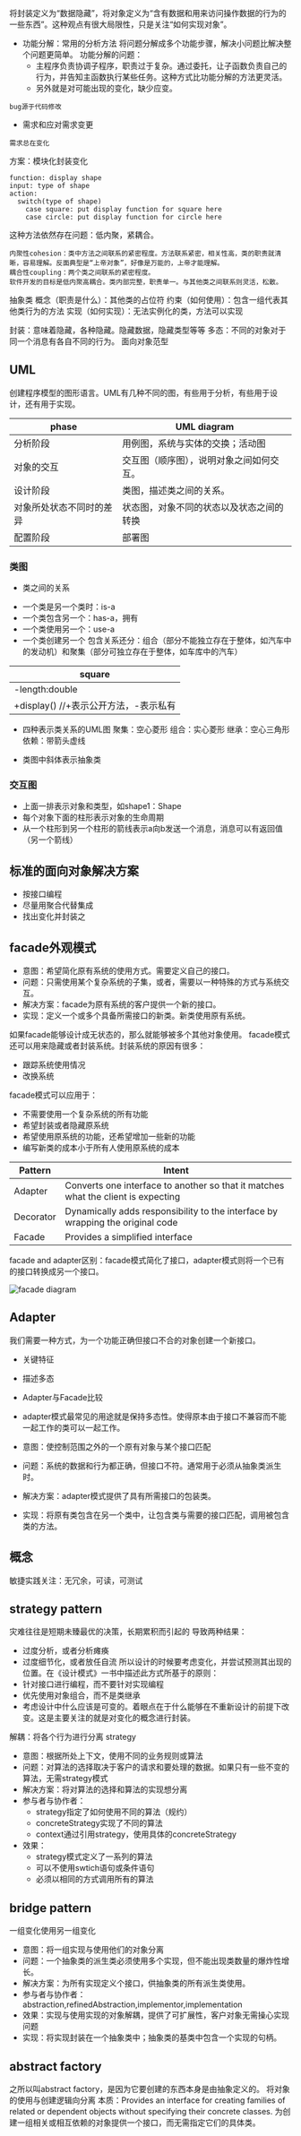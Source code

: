 将封装定义为“数据隐藏”，将对象定义为“含有数据和用来访问操作数据的行为的一些东西”。这种观点有很大局限性，只是关注“如何实现对象”。

- 功能分解：常用的分析方法
将问题分解成多个功能步骤，解决小问题比解决整个问题更简单。
功能分解的问题：
  + 主程序负责协调子程序，职责过于复杂。通过委托，让子函数负责自己的行为，并告知主函数执行某些任务。这种方式比功能分解的方法更灵活。
  + 另外就是对可能出现的变化，缺少应变。
```
bug源于代码修改
```

- 需求和应对需求变更
```
需求总在变化
```
方案：模块化封装变化
```
function: display shape
input: type of shape
action:
  switch(type of shape)
    case square: put display function for square here
    case circle: put display function for circle here

```
这种方法依然存在问题：低内聚，紧耦合。
```
内聚性cohesion：类中方法之间联系的紧密程度。方法联系紧密，相关性高，类的职责就清晰，容易理解。反面典型是“上帝对象”，好像是万能的，上帝才能理解。
耦合性coupling：两个类之间联系的紧密程度。
软件开发的目标是低内聚高耦合。类内部完整，职责单一。与其他类之间联系则灵活，松散。
```
抽象类
概念（职责是什么）：其他类的占位符
约束（如何使用）：包含一组代表其他类行为的方法
实现（如何实现）：无法实例化的类，方法可以实现

封装：意味着隐藏，各种隐藏。隐藏数据，隐藏类型等等
多态：不同的对象对于同一个消息有各自不同的行为。
面向对象范型

## UML
创建程序模型的图形语言。UML有几种不同的图，有些用于分析，有些用于设计，还有用于实现。

| phase   |    UML diagram    |
|---------|-------------------|
|分析阶段|用例图，系统与实体的交换；活动图|
|对象的交互| 交互图（顺序图），说明对象之间如何交互。|
|设计阶段| 类图，描述类之间的关系。|
|对象所处状态不同时的差异| 状态图，对象不同的状态以及状态之间的转换|
|配置阶段|部署图|

### 类图
- 类之间的关系
 + 一个类是另一个类时：is-a
 + 一个类包含另一个：has-a，拥有
 + 一个类使用另一个：use-a
 + 一个类创建另一个
 包含关系还分：组合（部分不能独立存在于整体，如汽车中的发动机）和聚集（部分可独立存在于整体，如车库中的汽车）

|square |
|-------|
|-length:double|
|+display() //+表示公开方法，-表示私有|

- 四种表示类关系的UML图
聚集：空心菱形
组合：实心菱形
继承：空心三角形
依赖：带箭头虚线

- 类图中斜体表示抽象类

### 交互图
- 上面一排表示对象和类型，如shape1：Shape
- 每个对象下面的柱形表示对象的生命周期
- 从一个柱形到另一个柱形的箭线表示a向b发送一个消息，消息可以有返回值（另一个箭线）

## 标准的面向对象解决方案

- 按接口编程
- 尽量用聚合代替集成
- 找出变化并封装之

## facade外观模式
- 意图：希望简化原有系统的使用方式。需要定义自己的接口。
- 问题：只需使用某个复杂系统的子集，或者，需要以一种特殊的方式与系统交互。
- 解决方案：facade为原有系统的客户提供一个新的接口。
- 实现：定义一个或多个具备所需接口的新类。新类使用原有系统。

如果facade能够设计成无状态的，那么就能够被多个其他对象使用。
facade模式还可以用来隐藏或者封装系统。封装系统的原因有很多：
  + 跟踪系统使用情况
  + 改换系统

facade模式可以应用于：
- 不需要使用一个复杂系统的所有功能
- 希望封装或者隐藏原系统
- 希望使用原系统的功能，还希望增加一些新的功能
- 编写新类的成本小于所有人使用原系统的成本

|Pattern	|  Intent |
|---------|---------|
|Adapter	|Converts one interface to another so that it matches what the client is expecting|
|Decorator|	Dynamically adds responsibility to the interface by wrapping the original code|
|Facade	  |Provides a simplified interface|

facade and adapter区别：facade模式简化了接口，adapter模式则将一个已有的接口转换成另一个接口。

![facade diagram](images/patterns/Example_of_Facade_design_pattern_in_UML.png)

## Adapter
我们需要一种方式，为一个功能正确但接口不合的对象创建一个新接口。
- 关键特征
- 描述多态
- Adapter与Facade比较

- adapter模式最常见的用途就是保持多态性。使得原本由于接口不兼容而不能一起工作的类可以一起工作。
- 意图：使控制范围之外的一个原有对象与某个接口匹配
- 问题：系统的数据和行为都正确，但接口不符。通常用于必须从抽象类派生时。
- 解决方案：adapter模式提供了具有所需接口的包装类。
- 实现：将原有类包含在另一个类中，让包含类与需要的接口匹配，调用被包含类的方法。

## 概念
敏捷实践关注：无冗余，可读，可测试

## strategy pattern
灾难往往是短期未臻最优的决策，长期累积而引起的
导致两种结果：
- 过度分析，或者分析瘫痪
- 过度细节化，或者放任自流
所以设计的时候要考虑变化，并尝试预测其出现的位置。在《设计模式》一书中描述此方式所基于的原则：
- 针对接口进行编程，而不要针对实现编程
- 优先使用对象组合，而不是类继承
- 考虑设计中什么应该是可变的。着眼点在于什么能够在不重新设计的前提下改变。这是主要关注的就是对变化的概念进行封装。

解耦：将各个行为进行分离
strategy
- 意图：根据所处上下文，使用不同的业务规则或算法
- 问题：对算法的选择取决于客户的请求和要处理的数据。如果只有一些不变的算法，无需strategy模式
- 解决方案：将对算法的选择和算法的实现想分离
- 参与者与协作者：
  + strategy指定了如何使用不同的算法（规约）
  + concreteStrategy实现了不同的算法
  + context通过引用strategy，使用具体的concreteStrategy
- 效果：
  + strategy模式定义了一系列的算法
  + 可以不使用swtich语句或条件语句
  + 必须以相同的方式调用所有的算法

## bridge pattern
一组变化使用另一组变化
- 意图：将一组实现与使用他们的对象分离
- 问题：一个抽象类的派生类必须使用多个实现，但不能出现类数量的爆炸性增长。
- 解决方案：为所有实现定义个接口，供抽象类的所有派生类使用。
- 参与者与协作者：abstraction,refinedAbstraction,implementor,implementation
- 效果：实现与使用实现的对象解耦，提供了可扩展性，客户对象无需操心实现问题
- 实现：将实现封装在一个抽象类中；抽象类的基类中包含一个实现的句柄。

## abstract factory
之所以叫abstract factory，是因为它要创建的东西本身是由抽象定义的。
将对象的使用与创建逻辑向分离
本质：Provides an interface for creating families of related or dependent objects without specifying their concrete classes.
为创建一组相关或相互依赖的对象提供一个接口，而无需指定它们的具体类。
